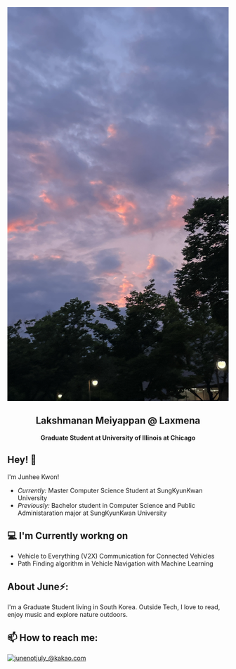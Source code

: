 ![Junhee Kwon Banner Image](./sky.jpg)
<h2 align='center'>Lakshmanan Meiyappan @ Laxmena</h2>
<p align='center'><b>Graduate Student at University of Illinois at Chicago</b></p>

<h2>Hey! 👋</h2>

<!-- 
[![Visitor](https://visitor-badge.laobi.icu/badge?page_id=laxmena.laxmena)](https://github.com/laxmena) [![GitHub followers](https://img.shields.io/github/followers/laxmena.svg?style=social&label=Follow)](https://github.com/laxmena?tab=followers)
-->

I'm Junhee Kwon! 
- <i>Currently:</i> Master Computer Science Student at SungKyunKwan University
- <i>Previously:</i> Bachelor student in Computer Science and Public Administaration major at SungKyunKwan University

<h2>💻 I'm Currently workng on</h2>

- Vehicle to Everything (V2X) Communication for Connected Vehicles
- Path Finding algorithm in Vehicle Navigation with Machine Learning

<!--  __Check out my GitHub repository:__

<div>
  <p>
    <a href="https://github.com/laxmena/PyCalendly">
      <img src="https://github-readme-stats.vercel.app/api/pin/?username=laxmena&repo=PyCalendly" alt="GitHub Stats" />
    </a>
    <a href="https://github.com/laxmena/CloudOrg-Simulator">
      <img src="https://github-readme-stats.vercel.app/api/pin/?username=laxmena&repo=CloudOrg-Simulator" alt="GitHub Stats" />
    </a>
  </p>
</div>
-->
<h2> About June⚡:</h2>

I'm a Graduate Student living in South Korea. 
Outside Tech, I love to read, enjoy music and explore nature outdoors.

 <!--
- Check out my Blog: [https://laxmena.com](https://laxmena.com)
- Know more about me: [About Laxmena](https://laxmena.com/pages/about)
- Write to me: [junenotjuly_@kakao.com](mailto:ConnectWith@laxmena.com)
-->


<h2>📫 How to reach me:</h2>

<a href="mailto:junenotjuly_@kakao.com">![junenotjuly_@kakao.com](https://img.shields.io/badge/mail-Kakao-yellow)</a>

<!--
 <a href="https://www.linkedin.com/in/lakshmanan-meiyappan/">![LinkedIn](https://img.shields.io/badge/LinkedIn-0077B5?style=for-the-badge&logo=linkedin&logoColor=white)</a>

 -->